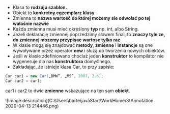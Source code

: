  - Klasa to **rodzaju szablon.**
  - Obiekt to **konkretny egzemplarz klasy**
  - Zmienna to **nazwa wartość do której możemy sie odwołać po tej wałaśnie nazwie**
  - Każda zmienna musi mieć określony **typ** np. int, albo String.
  - Jeżeli deklarację zmiennej poprzedzimy słowem final, to **znaczy tyle ze, do zmiennej mozemy przypisac wartosc tylko raz**
  - W klasie mogą się znajdować **metody**, **zmienne** i **instancje** są one wywoływane przez operator **new** i służą do tworzenia nowych obiektów.
  - Jeśli w klasie zdefiniowano chociaż jeden **konstruktor** to kompilator nie wygeneruje dla nas **konstruktora** domyślnego.
  - Zakładając, że istnieje klasa Car, to przy zapisie:
```java
Car car1 = new Car(„BMW”, „M5”, 2007, 2.6);  
Car car2 = car1;
```
car1 i car2 to dwie **zmienne** wskazujące na ten sam **obiekt**.

![Image description](C:\Users\barte\javaStart\WorkHome\3\Annotation 2020-04-13 214446.png)